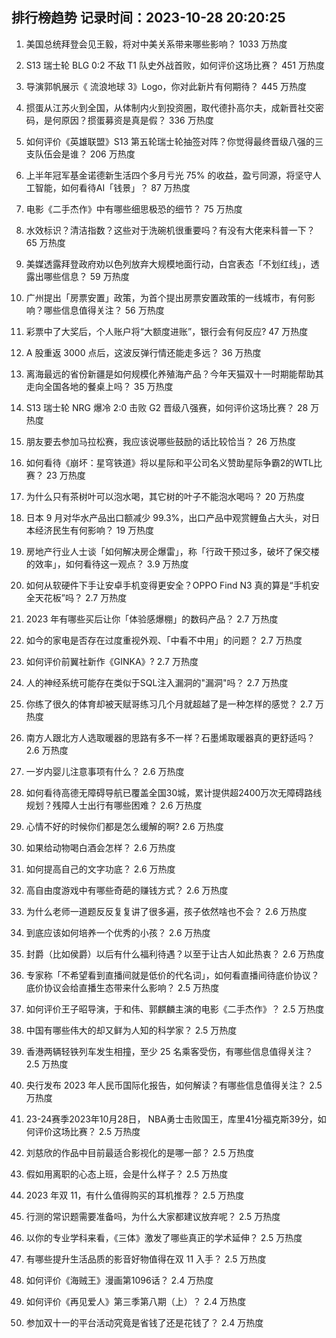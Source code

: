 
## 排行榜趋势 记录时间：2023-10-28 20:20:25
  
  1. 美国总统拜登会见王毅，将对中美关系带来哪些影响？ 1033 万热度
    
  2. S13 瑞士轮 BLG 0:2 不敌 T1 队史外战首败，如何评价这场比赛？ 451 万热度
    
  3. 导演郭帆展示《 流浪地球 3》Logo，你对此新片有何期待？ 445 万热度
    
  4. 掼蛋从江苏火到全国，从体制内火到投资圈，取代德扑高尔夫，成新晋社交密码，是何原因？掼蛋募资是真是假？ 336 万热度
    
  5. 如何评价《英雄联盟》S13 第五轮瑞士轮抽签对阵？你觉得最终晋级八强的三支队伍会是谁？ 206 万热度
    
  6. 上半年冠军基金诺德新生活四个多月亏光 75% 的收益，盈亏同源，将坚守人工智能，如何看待AI「钱景」？ 87 万热度
    
  7. 电影《二手杰作》中有哪些细思极恐的细节？ 75 万热度
    
  8. 水效标识？清洁指数？这些对于洗碗机很重要吗？有没有大佬来科普一下？ 65 万热度
    
  9. 美媒透露拜登政府劝以色列放弃大规模地面行动，白宫表态「不划红线」，透露出哪些信息？ 59 万热度
    
  10. 广州提出「房票安置」政策，为首个提出房票安置政策的一线城市，有何影响？哪些信息值得关注？ 56 万热度
    
  11. 彩票中了大奖后，个人账户将“大额度进账”，银行会有何反应? 47 万热度
    
  12. A 股重返 3000 点后，这波反弹行情还能走多远？ 36 万热度
    
  13. 离海最远的省份新疆是如何规模化养殖海产品？今年天猫双十一时期能帮助其走向全国各地的餐桌上吗？ 35 万热度
    
  14. S13 瑞士轮 NRG 爆冷 2:0 击败 G2 晋级八强赛，如何评价这场比赛？ 28 万热度
    
  15. 朋友要去参加马拉松赛，我应该说哪些鼓励的话比较恰当？ 26 万热度
    
  16. 如何看待《崩坏：星穹铁道》将以星际和平公司名义赞助星际争霸2的WTL比赛？ 23 万热度
    
  17. 为什么只有茶树叶可以泡水喝，其它树的叶子不能泡水喝吗？ 20 万热度
    
  18. 日本 9 月对华水产品出口额减少 99.3%，出口产品中观赏鲤鱼占大头，对日本经济民生有何影响？ 19 万热度
    
  19. 房地产行业人士谈「如何解决房企爆雷」，称「行政干预过多，破坏了保交楼的效率」，如何看待这一观点？ 3.9 万热度
    
  20. 如何从软硬件下手让安卓手机变得更安全？OPPO Find N3 真的算是“手机安全天花板”吗？ 2.7 万热度
    
  21. 2023 年有哪些买后让你「体验感爆棚」的数码产品？ 2.7 万热度
    
  22. 如今的家电是否存在过度重视外观、「中看不中用」的问题？ 2.7 万热度
    
  23. 如何评价前翼社新作《GINKA》? 2.7 万热度
    
  24. 人的神经系统可能存在类似于SQL注入漏洞的"漏洞"吗？ 2.7 万热度
    
  25. 你练了很久的体育却被天赋哥练习几个月就超越了是一种怎样的感觉？ 2.7 万热度
    
  26. 南方人跟北方人选取暖器的思路有多不一样？石墨烯取暖器真的更舒适吗？ 2.6 万热度
    
  27. 一岁内婴儿注意事项有什么？ 2.6 万热度
    
  28. 如何看待高德无障碍导航已覆盖全国30城，累计提供超2400万次无障碍路线规划？残障人士出行有哪些困难？ 2.6 万热度
    
  29. 心情不好的时候你们都是怎么缓解的啊? 2.6 万热度
    
  30. 如果给动物喝白酒会怎样？ 2.6 万热度
    
  31. 如何提高自己的文字功底？ 2.6 万热度
    
  32. 高自由度游戏中有哪些奇葩的赚钱方式？ 2.6 万热度
    
  33. 为什么老师一道题反反复复讲了很多遍，孩子依然啥也不会？ 2.6 万热度
    
  34. 到底应该如何培养一个优秀的小孩？ 2.6 万热度
    
  35. 封爵（比如侯爵）以后有什么福利待遇？以至于让古人如此热衷？ 2.6 万热度
    
  36. 专家称「不希望看到直播间就是低价的代名词」，如何看直播间待底价协议？底价协议会给直播生态带来什么影响？ 2.5 万热度
    
  37. 如何评价王子昭导演，于和伟、郭麒麟主演的电影《二手杰作》？ 2.5 万热度
    
  38. 中国有哪些伟大的却又鲜为人知的科学家？ 2.5 万热度
    
  39. 香港两辆轻铁列车发生相撞，至少 25 名乘客受伤，有哪些信息值得关注？ 2.5 万热度
    
  40. 央行发布 2023 年人民币国际化报告，如何解读？有哪些信息值得关注？ 2.5 万热度
    
  41. 23-24赛季2023年10月28日， NBA勇士击败国王，库里41分福克斯39分，如何评价这场比赛？ 2.5 万热度
    
  42. 刘慈欣的作品中目前最适合影视化的是哪一部？ 2.5 万热度
    
  43. 假如用离职的心态上班，会是什么样子？ 2.5 万热度
    
  44. 2023 年双 11，有什么值得购买的耳机推荐？ 2.5 万热度
    
  45. 行测的常识题需要准备吗，为什么大家都建议放弃呢？ 2.5 万热度
    
  46. 以你的专业学科来看，《三体》激发了哪些真正的学术延伸？ 2.5 万热度
    
  47. 有哪些提升生活品质的影音好物值得在双 11 入手？ 2.5 万热度
    
  48. 如何评价《海贼王》漫画第1096话？ 2.4 万热度
    
  49. 如何评价《再见爱人》第三季第八期（上）？ 2.4 万热度
    
  50. 参加双十一的平台活动究竟是省钱了还是花钱了？ 2.4 万热度
    